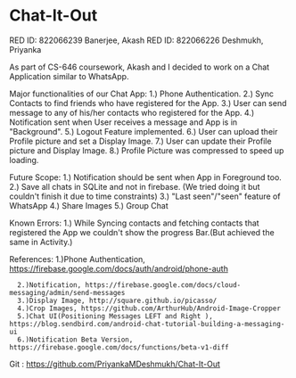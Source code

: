 # Chat-It-Out

RED ID: 822066239 Banerjee, Akash
RED ID: 822066226 Deshmukh, Priyanka 

As part of CS-646 coursework, Akash and I decided to work on a Chat Application similar to WhatsApp. 

Major functionalities of our Chat App:
      1.) Phone Authentication.
      2.) Sync Contacts to find friends who have registered for the App.
      3.) User can send message to any of his/her contacts who registered for the App.
      4.) Notification sent when User receives a message and App is in "Background".
      5.) Logout Feature implemented.
      6.) User can upload their Profile picture and set a Display Image.
      7.) User can update their Profile picture and Display Image.
      8.) Profile Picture was compressed to speed up loading.
      
Future Scope:
      1.) Notification should be sent when App in Foreground too.
      2.) Save all chats in SQLite and not in firebase. (We tried doing it but couldn't finish it due to time constraints)
      3.) "Last seen"/"seen" feature of WhatsApp
      4.) Share Images
      5.) Group Chat

Known Errors:
      1.) While Syncing contacts and fetching contacts that registered the App we couldn't show the progress Bar.(But achieved the same in Activity.)
      
References:
      1.)Phone Authentication, https://firebase.google.com/docs/auth/android/phone-auth
      
      2.)Notification, https://firebase.google.com/docs/cloud-messaging/admin/send-messages
      3.)Display Image, http://square.github.io/picasso/
      4.)Crop Images, https://github.com/ArthurHub/Android-Image-Cropper
      5.)Chat UI(Positioning Messages LEFT and Right ), https://blog.sendbird.com/android-chat-tutorial-building-a-messaging-ui
      6.)Notification Beta Version, https://firebase.google.com/docs/functions/beta-v1-diff
     
      


Git : https://github.com/PriyankaMDeshmukh/Chat-It-Out

       
      
